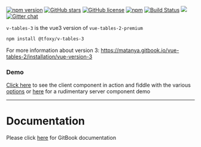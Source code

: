 [![npm version](https://badge.fury.io/js/@tfoxy/v-tables-3.svg)](https://badge.fury.io/js/@tfoxy/v-tables-3.svg) [![GitHub stars](https://img.shields.io/github/stars/tfoxy/v-tables-3.svg)](https://github.com/tfoxy/v-tables-3/stargazers) [![GitHub license](https://img.shields.io/badge/license-GPLv3-blue.svg)](https://raw.githubusercontent.com/tfoxy/v-tables-3/master/LICENSE) [![npm](https://img.shields.io/npm/dt/@tfoxy/v-tables-3.svg)](https://www.npmjs.com/package/@tfoxy/v-tables-3) [![Build Status](https://travis-ci.org/tfoxy/v-tables-3.svg?branch=master)](https://travis-ci.org/tfoxy/v-tables-3) [![](https://data.jsdelivr.com/v1/package/npm/@tfoxy/v-tables-3/badge)](https://www.jsdelivr.com/package/npm/@tfoxy/v-tables-3) [![Gitter chat](https://badges.gitter.im/gitterHQ/gitter.png)](https://gitter.im/@tfoxy/v-tables-3/Lobby)

`v-tables-3` is the vue3 version of `vue-tables-2-premium`

```sh
npm install @tfoxy/v-tables-3
```

For more information about version 3: https://matanya.gitbook.io/vue-tables-2/installation/vue-version-3

### Demo

[Click here](https://jsfiddle.net/matfish2/jfa5t4sm/) to see the client component in action and fiddle with the various [options](https://matanya.gitbook.io/vue-tables-2/options-api)
or [here](https://jsfiddle.net/matfish2/js4bmdbL/) for a rudimentary server component demo

---

# Documentation

Please click [here](https://matanya.gitbook.io/vue-tables-2/) for GitBook documentation
